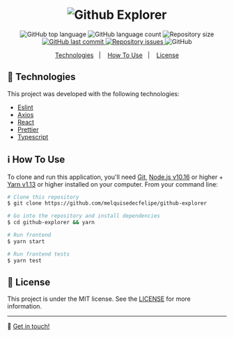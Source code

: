 <h1 align="center">
    <img alt="Github Explorer" src="https://res.cloudinary.com/dtifsqadc/image/upload/v1588118958/logo_dl3kbb.svg" />
</h1>

<p align="center">
  <img alt="GitHub top language" src="https://img.shields.io/github/languages/top/melquisedecfelipe/github-explorer.svg">

  <img alt="GitHub language count" src="https://img.shields.io/github/languages/count/melquisedecfelipe/github-explorer.svg">

  <img alt="Repository size" src="https://img.shields.io/github/repo-size/melquisedecfelipe/github-explorer.svg">

  <a href="https://github.com/melquisedecfelipe/github-explorer/commits/master">
    <img alt="GitHub last commit" src="https://img.shields.io/github/last-commit/melquisedecfelipe/github-explorer.svg">
  </a>

  <a href="https://github.com/melquisedecfelipe/github-explorer/issues">
    <img alt="Repository issues" src="https://img.shields.io/github/issues/melquisedecfelipe/github-explorer.svg">
  </a>

  <img alt="GitHub" src="https://img.shields.io/github/license/melquisedecfelipe/github-explorer.svg">
</p>

<p align="center">
  <a href="#rocket-technologies">Technologies</a>&nbsp;&nbsp;&nbsp;|&nbsp;&nbsp;&nbsp;
  <a href="#information_source-how-to-use">How To Use</a>&nbsp;&nbsp;&nbsp;|&nbsp;&nbsp;&nbsp;
  <a href="#memo-license">License</a>
</p>

## :rocket: Technologies

This project was developed with the following technologies:

- [Eslint](https://eslint.org/)
- [Axios](https://github.com/axios/axios)
- [React](https://reactjs.org/)
- [Prettier](https://prettier.io/)
- [Typescript](https://www.typescriptlang.org/)

## :information_source: How To Use

To clone and run this application, you'll need [Git](https://git-scm.com), [Node.js v10.16](https://nodejs.org/) or higher + [Yarn v1.13](https://yarnpkg.com/) or higher installed on your computer. From your command line:

```bash
# Clone this repository
$ git clone https://github.com/melquisedecfelipe/github-explorer

# Go into the repository and install dependencies
$ cd github-explorer && yarn

# Run frontend
$ yarn start

# Run frontend tests
$ yarn test
```

## :memo: License

This project is under the MIT license. See the [LICENSE](https://github.com/melquisedecfelipe/github-explorer/blob/master/LICENSE) for more information.

---

:wave: [Get in touch!](https://www.linkedin.com/in/melquisedecfelipe/)
